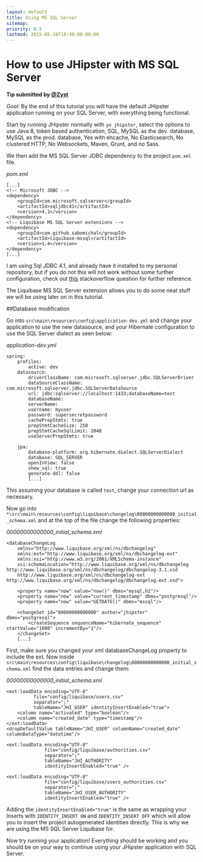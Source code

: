 ```yaml
---
layout: default
title: Using MS SQL Server
sitemap:
priority: 0.5
lastmod: 2015-05-28T18:40:00-00:00
---
```

# How to use JHipster with MS SQL Server

__Tip submitted by [@Zyst](https://github.com/Zyst)__

_Goal:_ By the end of this tutorial you will have the default JHipster application running on your SQL Server, with everything being functional.

Start by running JHipster normally with `yo jhipster`, select the options to use Java 8, token based authentication, SQL, MySQL as the dev. database, MySQL as the prod. database, Yes with ehcache, No Elasticsearch, No clustered HTTP, No Websockets, Maven, Grunt, and no Sass.

We then add the MS SQL Server JDBC dependency to the project `pom.xml` file.

_pom.xml_

    [...]
    <!-- Microsoft JDBC -->
    <dependency>
        <groupId>com.microsoft.sqlserver</groupId>
        <artifactId>sqljdbc41</artifactId>
        <version>4.1</version>
    </dependency>
    <!-- Liquibase MS SQL Server extensions -->
    <dependency>
        <groupId>com.github.sabomichal</groupId>
        <artifactId>liquibase-mssql</artifactId>
        <version>1.4</version>
    </dependency>
    [...]

I am using Sql JDBC 4.1, and already have it installed to my personal repository, but if you do not this will not work without some further configuration, check out [this](https://stackoverflow.com/questions/30207842/add-external-library-jar-to-spring-boot-jar-internal-lib) stackoverflow question for further reference.

The Liquibase MS SQL Server extension allows you to do some neat stuff we will be using later on in this tutorial.

##Database modification

Go into `src\main\resources\config\application-dev.yml` and change your application to use the new datasource, and your Hibernate configuration to use the SQL Server dialect as seen below:

_application-dev.yml_

    spring:
        profiles:
            active: dev
        datasource:
            driverClassName: com.microsoft.sqlserver.jdbc.SQLServerDriver
            dataSourceClassName: com.microsoft.sqlserver.jdbc.SQLServerDataSource
            url: jdbc:sqlserver://localhost:1433;databaseName=test
            databaseName:
            serverName:
            username: myuser
            password: supersecretpassword
            cachePrepStmts: true
            prepStmtCacheSize: 250
            prepStmtCacheSqlLimit: 2048
            useServerPrepStmts: true

        jpa:
            database-platform: org.hibernate.dialect.SQLServerDialect
            database: SQL_SERVER
            openInView: false
            show_sql: true
            generate-ddl: false
            [...]

This assuming your database is called `test`, change your connection url as necessary.

Now go into `*\src\main\resources\config\liquibase\changelog\00000000000000_initial_schema.xml` and at the top of the file change the following properties:

_00000000000000_initial_schema.xml_

    <databaseChangeLog
        xmlns="http://www.liquibase.org/xml/ns/dbchangelog"
        xmlns:ext="http://www.liquibase.org/xml/ns/dbchangelog-ext"
        xmlns:xsi="http://www.w3.org/2001/XMLSchema-instance"
        xsi:schemaLocation="http://www.liquibase.org/xml/ns/dbchangelog http://www.liquibase.org/xml/ns/dbchangelog/dbchangelog-3.1.xsd
        http://www.liquibase.org/xml/ns/dbchangelog-ext http://www.liquibase.org/xml/ns/dbchangelog/dbchangelog-ext.xsd">

        <property name="now" value="now()" dbms="mysql,h2"/>
        <property name="now" value="current_timestamp" dbms="postgresql"/>
        <property name="now" value="GETDATE()" dbms="mssql"/>

        <changeSet id="00000000000000" author="jhipster" dbms="postgresql">
            <createSequence sequenceName="hibernate_sequence" startValue="1000" incrementBy="1"/>
        </changeSet>
        [...]

First, make sure you changed your xml databaseChangeLog property to include the ext. Now inside `src\main\resources\config\liquibase\changelog\00000000000000_initial_schema.xml` find the data entries and change them:

_00000000000000_initial_schema.xml_

    <ext:loadData encoding="UTF-8"
              file="config/liquibase/users.csv"
              separator=";"
              tableName="JHI_USER" identityInsertEnabled="true">
        <column name="activated" type="boolean"/>
        <column name="created_date" type="timestamp"/>
    </ext:loadData>
    <dropDefaultValue tableName="JHI_USER" columnName="created_date" columnDataType="datetime"/>

    <ext:loadData encoding="UTF-8"
                  file="config/liquibase/authorities.csv"
                  separator=";"
                  tableName="JHI_AUTHORITY"
                  identityInsertEnabled="true" />

    <ext:loadData encoding="UTF-8"
                  file="config/liquibase/users_authorities.csv"
                  separator=";"
                  tableName="JHI_USER_AUTHORITY"
                  identityInsertEnabled="true" />

Adding the `identityInsertEnabled="true"` is the same as wrapping your Inserts with `IDENTITY_INSERT ON` and `IDENTITY_INSERT OFF` which will allow you to insert the project autogenerated identities directly. This is why we are using the MS SQL Server Liquibase for.

Now try running your application! Everything should be working and you should be on your way to continue using your JHipster application with SQL Server.
